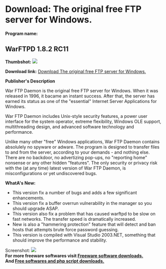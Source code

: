 # Download: The original free FTP server for Windows. 

**Program name:**

## WarFTPD 1.8.2 RC11

  
**Thumbshot:** ![](http://www.freewarefiles.com/screenshot/warftpd_md.gif)   
  
**Download link:** [Download The original free FTP server for Windows. ](http://freesoftwares.boysofts.com/WarFTPD-RC_program_23241.html)  
  


**Publisher's Description**  
  


War FTP Daemon is the original free FTP server for Windows. When it was released in 1996, it bacame an instant success. After that, the server has earned its status as one of the "essential" Internet Server Applications for Windows. 

War FTP Daemon includes Unix-style security features, a power user interface for the system operator, extreme flexibility, Windows OLE support, multithreading design, and advanced software technology and performance.

Unlike many other "free" Windows applications, War FTP Daemon contains absolulely no spyware or adware. The program is designed to transfer files to and from the server, according to your demands - and nothing else. There are no backdoor, no advertizing pop-ups, no "reporting home" nonsense or any other hidden "features". The only security or privacy risk with the (at any time) latest version of War FTP Daemon, is misconfigurations or yet undiscovered bugs. 

**WhatA's New:**

  * This version fix a number of bugs and adds a few significant enhancements. 
  * This version fix a buffer overrun vulnerability in the manager so you should upgrade ASAP. 
  * This version also fix a problem that has caused warftpd to be slow on fast networks. The transfer speed is dramatically increased. 
  * New is also a "hammering protection" feature that will detect and ban hosts that attempts brute force password guessing. 
  * This version is compiled with Visual Studio 2003.NET, something that should improve the performance and stability. 

  
  
Screenshot: ![](http://www.freewarefiles.com/screenshot/warftpd.gif)   
**For more freeware softwares visit [Freeware software downloads.](http://freesoftwares.boysofts.com/)**   
**And [Free softwares and php script downloads.](http://www.boysofts.com/)**
